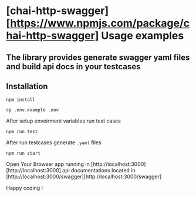 # [chai-http-swagger][https://www.npmjs.com/package/chai-http-swagger] Usage examples

The library provides generate swagger yaml files and build api docs in your testcases
---

## Installation

```
npm install
```

```
cp .env.example .env
```

After setup envoirment variables run test cases

```
npm run test
```

After run testcases generate `.yaml` files

```
npm run start
```

Open Your Browser app running in [http://localhost:3000][http://localhost:3000] api documentations located in [http://localhost:3000/swagger][http://localhost:3000/swagger]


Happy coding !